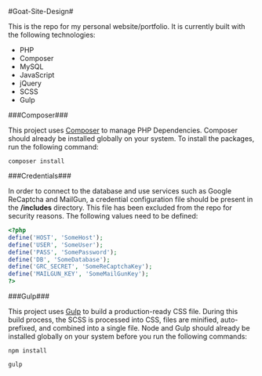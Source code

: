 #Goat-Site-Design#

This is the repo for my personal website/portfolio.  It is currently built with the following technologies:

* PHP
* Composer
* MySQL
* JavaScript
* jQuery
* SCSS
* Gulp

###Composer###

This project uses [Composer](https://getcomposer.org/) to manage PHP Dependencies.  Composer should already be installed globally on your system.  To install the packages, run the following command:

```
composer install
```

###Credentials###

In order to connect to the database and use services such as Google ReCaptcha and MailGun, a credential configuration file should be present in the **/includes** directory.  This file has been excluded from the repo for security reasons.  The following values need to be defined:

```php
<?php
define('HOST', 'SomeHost'); 
define('USER', 'SomeUser');
define('PASS', 'SomePassword');
define('DB', 'SomeDatabase');
define('GRC_SECRET', 'SomeReCaptchaKey');
define('MAILGUN_KEY', 'SomeMailGunKey');
?>
```

###Gulp###

This project uses [Gulp](http://gulpjs.com/) to build a production-ready CSS file.  During this build process, the SCSS is processed into CSS, files are minified, auto-prefixed, and combined into a single file.  Node and Gulp should already be installed globally on your system before you run the following commands:

```
npm install
```

```
gulp
```